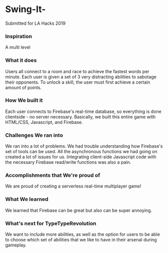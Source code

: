 # Swing-It-
Submitted for LA Hacks 2019

### Inspiration
A multi level

### What it does
Users all connect to a room and race to achieve the fastest words per minute. Each user is given a set of 3 very distracting abilities to sabotage their opponents. To unlock a skill, the user must first achieve a certain amount of points. 

### How We built it
Each user connects to Firebase's real-time database, so everything is done clientside - no server necessary. Basically, we built this entire game with HTML/CSS, Javascript, and Firebase. 

### Challenges We ran into
We ran into a lot of problems. We had trouble understanding how Firebase's set of tools can be used. All the asynchronous functions we had going on created a lot of issues for us. Integrating client-side Javascript code with the necessary Firebase read/write functions was also a pain. 

### Accomplishments that We're proud of
We are proud of creating a serverless real-time multiplayer game!

### What We learned
We learned that Firebase can be great but also can be super annoying.

### What's next for TypeTypeRevolution
We want to include more abilities, as well as the option for users to be able to choose which set of abilities that we like to have in their arsenal during gameplay. 
